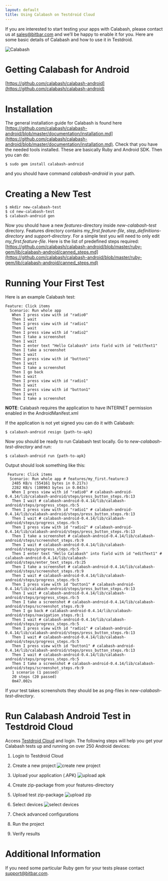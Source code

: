 ```yaml
---
layout: default
title: Using Calabash on Testdroid Cloud
---
```



If you are interested to start testing your apps with Calabash, please
contact us at <sales@bitbar.com> and we’ll be happy to enable it for
you. Here are some basic details of Calabash and how to use it in
Testdroid.

![Calabash]({{site.baseurl}}/assets/calabash/new-calabash-logo.png)

# Getting Calabash for Android

[https://github.com/calabash/calabash-android](https://github.com/calabash/calabash-android)

# Installation

The general installation guide for Calabash is found here
[https://github.com/calabash/calabash-android/blob/master/documentation/installation.md](https://github.com/calabash/calabash-android/blob/master/documentation/installation.md). Check
that you have the needed tools installed. These are basically Ruby and
Android SDK. Then you can do:


    $ sudo gem install calabash-android

and you should have command *calabash-android* in your path.

# Creating a New Test

    $ mkdir new-calabash-test
    $ cd new-calabash-test
    $ calabash-android gen

Now you should have a new *features*-directory inside
*new-calabash-test* directory. Features directory contains
*my_first.feature-file*, *step_definitions-directory* and
*support-directory*. For a simple test you will need to only edit
*my_first.feature-file*. Here is the list of predefined steps
required:
[https://github.com/calabash/calabash-android/blob/master/ruby-gem/lib/calabash-android/canned_steps.md](https://github.com/calabash/calabash-android/blob/master/ruby-gem/lib/calabash-android/canned_steps.md)

# Running Your First Test

Here is an example Calabash test: 

    Feature: Click items
      Scenario: Run whole app
       When I press view with id "radio0"
       Then I wait
       Then I press view with id "radio1"
       Then I wait
       Then I press view with id "radio2"
       Then I take a screenshot
       Then I wait
       Then I enter text "Hello Calabash" into field with id "editText1"
       Then I take a screenshot
       Then I wait
       Then I press view with id "button1"
       Then I wait
       Then I take a screenshot
       Then I go back
       Then I wait
       Then I press view with id "radio1"
       Then I wait
       Then I press view with id "button1"
       Then I wait
       Then I take a screenshot

**NOTE**: Calabash requires the application to have INTERNET
  permission enabled in the AndroidManifest.xml
 
If the application is not yet signed you can do it with Calabash:

    $ calabash-android resign {path-to-apk}

Now you should be ready to run Calabash test locally. Go to *new-calabash-test-directory* and run:

    $ calabash-android run {path-to-apk}

Output should look something like this:

     Feature: Click items
      Scenario: Run whole app # features/my_first.feature:3
       2485 KB/s (554161 bytes in 0.217s)
       2282 KB/s (100963 bytes in 0.043s)
       When I press view with id "radio0" # calabash-android-0.4.14/lib/calabash-android/steps/press_button_steps.rb:13
       Then I wait # calabash-android-0.4.14/lib/calabash-android/steps/progress_steps.rb:5
       Then I press view with id "radio1" # calabash-android-0.4.14/lib/calabash-android/steps/press_button_steps.rb:13
       Then I wait # calabash-android-0.4.14/lib/calabash-android/steps/progress_steps.rb:5
       Then I press view with id "radio2" # calabash-android-0.4.14/lib/calabash-android/steps/press_button_steps.rb:13
       Then I take a screenshot # calabash-android-0.4.14/lib/calabash-android/steps/screenshot_steps.rb:9
       Then I wait # calabash-android-0.4.14/lib/calabash-android/steps/progress_steps.rb:5
       Then I enter text "Hello Calabash" into field with id "editText1" # calabash-android-0.4.14/lib/calabash-android/steps/enter_text_steps.rb:25
       Then I take a screenshot # calabash-android-0.4.14/lib/calabash-android/steps/screenshot_steps.rb:9
       Then I wait # calabash-android-0.4.14/lib/calabash-android/steps/progress_steps.rb:5
       Then I press view with id "button1" # calabash-android-0.4.14/lib/calabash-android/steps/press_button_steps.rb:13
       Then I wait # calabash-android-0.4.14/lib/calabash-android/steps/progress_steps.rb:5
       Then I take a screenshot # calabash-android-0.4.14/lib/calabash-android/steps/screenshot_steps.rb:9
       Then I go back # calabash-android-0.4.14/lib/calabash-android/steps/navigation_steps.rb:1
       Then I wait # calabash-android-0.4.14/lib/calabash-android/steps/progress_steps.rb:5
       Then I press view with id "radio1" # calabash-android-0.4.14/lib/calabash-android/steps/press_button_steps.rb:13
       Then I wait # calabash-android-0.4.14/lib/calabash-android/steps/progress_steps.rb:5
       Then I press view with id "button1" # calabash-android-0.4.14/lib/calabash-android/steps/press_button_steps.rb:13
       Then I wait # calabash-android-0.4.14/lib/calabash-android/steps/progress_steps.rb:5
       Then I take a screenshot # calabash-android-0.4.14/lib/calabash-android/steps/screenshot_steps.rb:9
       1 scenario (1 passed)
       20 steps (20 passed)
       0m47.002s

If your test takes screenshots they should be as png-files in *new-calabash-test-directory*.

# Run Calabash Android Test in Testdroid Cloud

Access [Testdroid Cloud](https://cloud.testdroid.com/) and login. The
following steps will help you get your Calabash tests up and running
on over 250 Android devices:
 
1. Login to Testdroid Cloud
1. Create a new project
   ![create new project]({{site.baseurl}}/assets/calabash/calabash-android-new-project.png)
1. Upload your application (.APK)
   ![upload apk]({{site.baseurl}}/assets/calabash/calabash-android-upload-application.png)
1. Create zip-package from your features-directory
1. Upload test zip-package
   ![upload zip]({{site.baseurl}}/assets/calabash/calabash-android-upload-test.png)

1. Select devices
   ![select devices]({{site.baseurl}}/assets/calabash/calabash-android-select-devices.png)

1. Check advanced configurations
1. Run the project
1. Verify results
 
# Additional Information

If you need some particular Ruby gem for your tests please contact <support@bitbar.com>.
